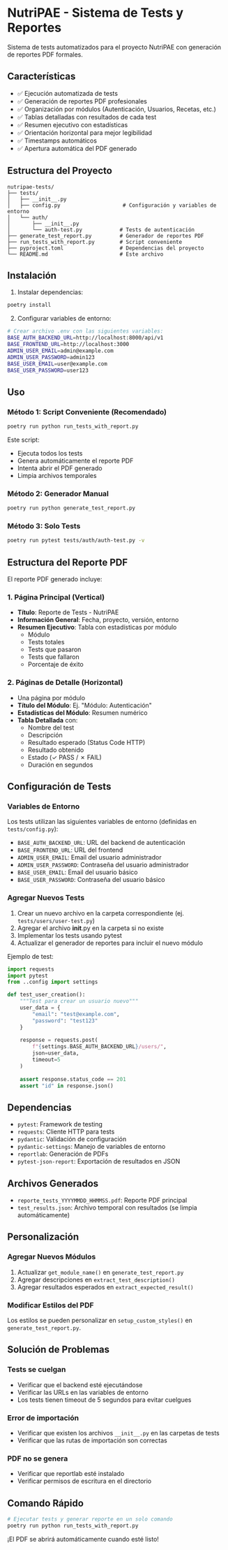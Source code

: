 # NutriPAE - Sistema de Tests y Reportes

Sistema de tests automatizados para el proyecto NutriPAE con generación de reportes PDF formales.

## Características

- ✅ Ejecución automatizada de tests
- ✅ Generación de reportes PDF profesionales
- ✅ Organización por módulos (Autenticación, Usuarios, Recetas, etc.)
- ✅ Tablas detalladas con resultados de cada test
- ✅ Resumen ejecutivo con estadísticas
- ✅ Orientación horizontal para mejor legibilidad
- ✅ Timestamps automáticos
- ✅ Apertura automática del PDF generado

## Estructura del Proyecto

```
nutripae-tests/
├── tests/
│   ├── __init__.py
│   ├── config.py                    # Configuración y variables de entorno
│   └── auth/
│       ├── __init__.py
│       └── auth-test.py            # Tests de autenticación
├── generate_test_report.py         # Generador de reportes PDF
├── run_tests_with_report.py        # Script conveniente
├── pyproject.toml                  # Dependencias del proyecto
└── README.md                       # Este archivo
```

## Instalación

1. Instalar dependencias:
```bash
poetry install
```

2. Configurar variables de entorno:
```bash
# Crear archivo .env con las siguientes variables:
BASE_AUTH_BACKEND_URL=http://localhost:8000/api/v1
BASE_FRONTEND_URL=http://localhost:3000
ADMIN_USER_EMAIL=admin@example.com
ADMIN_USER_PASSWORD=admin123
BASE_USER_EMAIL=user@example.com
BASE_USER_PASSWORD=user123
```

## Uso

### Método 1: Script Conveniente (Recomendado)

```bash
poetry run python run_tests_with_report.py
```

Este script:
- Ejecuta todos los tests
- Genera automáticamente el reporte PDF
- Intenta abrir el PDF generado
- Limpia archivos temporales

### Método 2: Generador Manual

```bash
poetry run python generate_test_report.py
```

### Método 3: Solo Tests

```bash
poetry run pytest tests/auth/auth-test.py -v
```

## Estructura del Reporte PDF

El reporte PDF generado incluye:

### 1. Página Principal (Vertical)
- **Título**: Reporte de Tests - NutriPAE
- **Información General**: Fecha, proyecto, versión, entorno
- **Resumen Ejecutivo**: Tabla con estadísticas por módulo
  - Módulo
  - Tests totales
  - Tests que pasaron
  - Tests que fallaron
  - Porcentaje de éxito

### 2. Páginas de Detalle (Horizontal)
- Una página por módulo
- **Título del Módulo**: Ej. "Módulo: Autenticación"
- **Estadísticas del Módulo**: Resumen numérico
- **Tabla Detallada** con:
  - Nombre del test
  - Descripción
  - Resultado esperado (Status Code HTTP)
  - Resultado obtenido
  - Estado (✓ PASS / ✗ FAIL)
  - Duración en segundos

## Configuración de Tests

### Variables de Entorno

Los tests utilizan las siguientes variables de entorno (definidas en `tests/config.py`):

- `BASE_AUTH_BACKEND_URL`: URL del backend de autenticación
- `BASE_FRONTEND_URL`: URL del frontend
- `ADMIN_USER_EMAIL`: Email del usuario administrador
- `ADMIN_USER_PASSWORD`: Contraseña del usuario administrador
- `BASE_USER_EMAIL`: Email del usuario básico
- `BASE_USER_PASSWORD`: Contraseña del usuario básico

### Agregar Nuevos Tests

1. Crear un nuevo archivo en la carpeta correspondiente (ej. `tests/users/user-test.py`)
2. Agregar el archivo __init__.py en la carpeta si no existe
3. Implementar los tests usando pytest
4. Actualizar el generador de reportes para incluir el nuevo módulo

Ejemplo de test:

```python
import requests
import pytest
from ..config import settings

def test_user_creation():
    """Test para crear un usuario nuevo"""
    user_data = {
        "email": "test@example.com",
        "password": "test123"
    }
    
    response = requests.post(
        f"{settings.BASE_AUTH_BACKEND_URL}/users/", 
        json=user_data,
        timeout=5
    )
    
    assert response.status_code == 201
    assert "id" in response.json()
```

## Dependencias

- `pytest`: Framework de testing
- `requests`: Cliente HTTP para tests
- `pydantic`: Validación de configuración
- `pydantic-settings`: Manejo de variables de entorno
- `reportlab`: Generación de PDFs
- `pytest-json-report`: Exportación de resultados en JSON

## Archivos Generados

- `reporte_tests_YYYYMMDD_HHMMSS.pdf`: Reporte PDF principal
- `test_results.json`: Archivo temporal con resultados (se limpia automáticamente)

## Personalización

### Agregar Nuevos Módulos

1. Actualizar `get_module_name()` en `generate_test_report.py`
2. Agregar descripciones en `extract_test_description()`
3. Agregar resultados esperados en `extract_expected_result()`

### Modificar Estilos del PDF

Los estilos se pueden personalizar en `setup_custom_styles()` en `generate_test_report.py`.

## Solución de Problemas

### Tests se cuelgan
- Verificar que el backend esté ejecutándose
- Verificar las URLs en las variables de entorno
- Los tests tienen timeout de 5 segundos para evitar cuelgues

### Error de importación
- Verificar que existen los archivos `__init__.py` en las carpetas de tests
- Verificar que las rutas de importación son correctas

### PDF no se genera
- Verificar que reportlab esté instalado
- Verificar permisos de escritura en el directorio

## Comando Rápido

```bash
# Ejecutar tests y generar reporte en un solo comando
poetry run python run_tests_with_report.py
```

¡El PDF se abrirá automáticamente cuando esté listo!